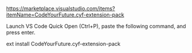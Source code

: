 https://marketplace.visualstudio.com/items?itemName=CodeYourFuture.cyf-extension-pack

Launch VS Code Quick Open (Ctrl+P), paste the following command, and press enter.


ext install CodeYourFuture.cyf-extension-pack

